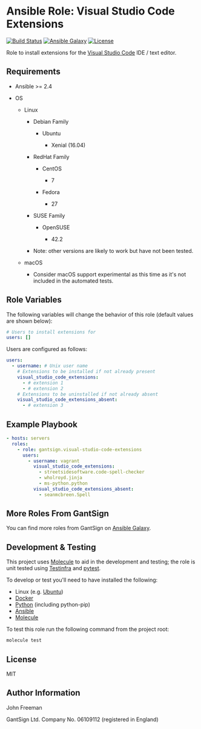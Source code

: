 Ansible Role: Visual Studio Code Extensions
===========================================

[![Build Status](https://travis-ci.org/gantsign/ansible-role-visual-studio-code-extensions.svg?branch=master)](https://travis-ci.org/gantsign/ansible-role-visual-studio-code-extensions)
[![Ansible Galaxy](https://img.shields.io/badge/ansible--galaxy-gantsign.visual--studio--code--extensions-blue.svg)](https://galaxy.ansible.com/gantsign/visual-studio-code-extensions)
[![License](https://img.shields.io/badge/license-MIT-blue.svg)](https://raw.githubusercontent.com/gantsign/ansible-role-visual-studio-code-extensions/master/LICENSE)

Role to install extensions for the
[Visual Studio Code](https://code.visualstudio.com) IDE / text editor.

Requirements
------------

* Ansible >= 2.4

* OS

    * Linux

      * Debian Family

          * Ubuntu

              * Xenial (16.04)

      * RedHat Family

          * CentOS

              * 7

          * Fedora

              * 27

      * SUSE Family

          * OpenSUSE

              * 42.2

      * Note: other versions are likely to work but have not been tested.

    * macOS

        * Consider macOS support experimental as this time as it's not included
          in the automated tests.

Role Variables
--------------

The following variables will change the behavior of this role (default values
are shown below):

```yaml
# Users to install extensions for
users: []
```

Users are configured as follows:

```yaml
users:
  - username: # Unix user name
    # Extensions to be installed if not already present
    visual_studio_code_extensions:
      - # extension 1
      - # extension 2
    # Extensions to be uninstalled if not already absent
    visual_studio_code_extensions_absent:
      - # extension 3
```

Example Playbook
----------------

```yaml
- hosts: servers
  roles:
    - role: gantsign.visual-studio-code-extensions
      users:
        - username: vagrant
          visual_studio_code_extensions:
            - streetsidesoftware.code-spell-checker
            - wholroyd.jinja
            - ms-python.python
          visual_studio_code_extensions_absent:
            - seanmcbreen.Spell
```

More Roles From GantSign
------------------------

You can find more roles from GantSign on
[Ansible Galaxy](https://galaxy.ansible.com/gantsign).

Development & Testing
---------------------

This project uses [Molecule](http://molecule.readthedocs.io/) to aid in the
development and testing; the role is unit tested using
[Testinfra](http://testinfra.readthedocs.io/) and
[pytest](http://docs.pytest.org/).

To develop or test you'll need to have installed the following:

* Linux (e.g. [Ubuntu](http://www.ubuntu.com/))
* [Docker](https://www.docker.com/)
* [Python](https://www.python.org/) (including python-pip)
* [Ansible](https://www.ansible.com/)
* [Molecule](http://molecule.readthedocs.io/)

To test this role run the following command from the project root:

```bash
molecule test
```

License
-------

MIT

Author Information
------------------

John Freeman

GantSign Ltd.
Company No. 06109112 (registered in England)
